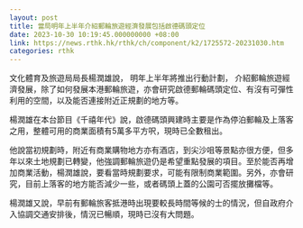 ```yaml
---
layout: post
title: 當局明年上半年介紹郵輪旅遊經濟發展包括啟德碼頭定位
date: 2023-10-30 10:19:45.000000000 +08:00
link: https://news.rthk.hk/rthk/ch/component/k2/1725572-20231030.htm
categories: rthk
---
```


文化體育及旅遊局局長楊潤雄說， 明年上半年將推出行動計劃， 介紹郵輪旅遊經濟發展，除了如何發展本港郵輪旅遊，亦會研究啟德郵輪碼頭定位、有沒有可彈性利用的空間，以及能否連接附近正規劃的地方等。

楊潤雄在本台節目《千禧年代》說，啟德碼頭興建時主要是作為停泊郵輪及上落客之用，整體可用的商業面積有5萬多平方呎，現時已全數租出。

他說當初規劃時，附近有商業購物地方亦有酒店，到尖沙咀等景點亦很方便，但多年以來土地規劃已轉變，他強調郵輪旅遊仍是希望重點發展的項目。至於能否再增加商業活動，楊潤雄說，要看當時規劃要求，可能有限制商業範圍。另外，亦會研究，目前上落客的地方能否減少一些，或者碼頭上蓋的公園可否擺放攤檔等。

楊潤雄又說，早前有郵輪旅客抵港時出現要較長時間等候的士的情況，但自政府介入協調交通安排後，情況已暢順，現時已沒有大問題。
